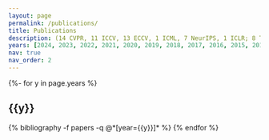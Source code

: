 ```yaml
---
layout: page
permalink: /publications/
title: Publications
description: (14 CVPR, 11 ICCV, 13 ECCV, 1 ICML, 7 NeurIPS, 1 ICLR; 8 TPAMI, 7 IJCV) # publications by categories in reversed chronological order. generated by jekyll-scholar.
years: [2024, 2023, 2022, 2021, 2020, 2019, 2018, 2017, 2016, 2015, 2014, 2013, 2012]
nav: true
nav_order: 2
---
```

<!-- _pages/publications.md -->
<div class="publications">

{%- for y in page.years %}
  <h2 class="year">{{y}}</h2>
  {% bibliography -f papers -q @*[year={{y}}]* %}
{% endfor %}

</div>
